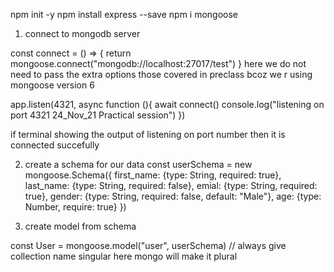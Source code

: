 npm init -y
npm install express --save
npm i mongoose

1. connect to mongodb server

const connect = () => {
    return mongoose.connect("mongodb://localhost:27017/test")
}
here we do not need to pass the extra options those covered in preclass bcoz we r using mongoose version 6

app.listen(4321, async function (){
    await connect()
    console.log("listening on port 4321 24_Nov_21 Practical session")
})

if terminal showing the output of listening on port number then it is connected succefully



2. create a schema for our data
const userSchema = new mongoose.Schema({
    first_name: {type: String, required: true},
    last_name: {type: String, required: false},
    emial: {type: String, required: true},
    gender: {type: String, required: false, default: "Male"},
    age: {type: Number, require: true}
})


3. create model from schema

const User = mongoose.model("user", userSchema) // always give collection name singular here mongo will make it plural



